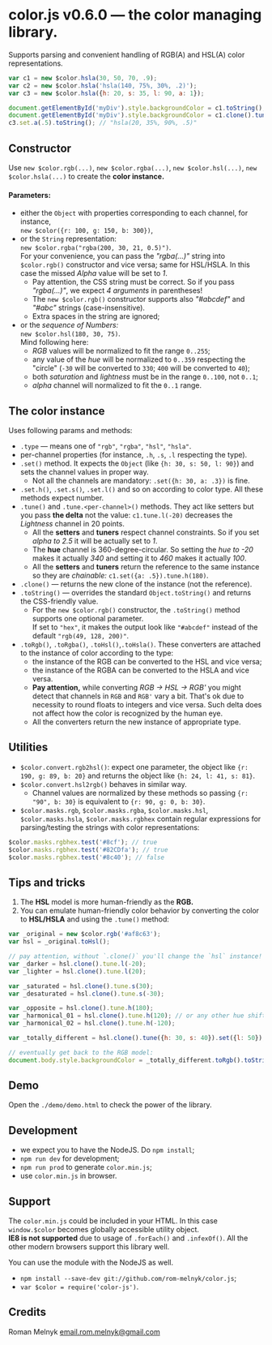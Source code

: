 # color.js v0.6.0 &mdash; the color managing library.

Supports parsing and convenient handling of RGB(A) and HSL(A) color representations.

```javascript
var c1 = new $color.hsla(30, 50, 70, .9);
var c2 = new $color.hsla('hsla(140, 75%, 30%, .2)');
var c3 = new $color.hsla({h: 20, s: 35, l: 90, a: 1});

document.getElementById('myDiv').style.backgroundColor = c1.toString();
document.getElementById('myDiv').style.backgroundColor = c1.clone().tune({l: -20}).toString(); // a bit lighter
c3.set.a(.5).toString(); // "hsla(20, 35%, 90%, .5)"
```
## Constructor

Use `new $color.rgb(...)`, `new $color.rgba(...)`, `new $color.hsl(...)`, `new $color.hsla(...)` to create the **color instance.**

#### Parameters:

* either the `Object` with properties corresponding to each channel, for instance,  
   `new $color({r: 100, g: 150, b: 300})`,
* or the `String` representation:  
   `new $color.rgba("rgba(200, 30, 21, 0.5)")`.  
   For your convenience, you can pass the _"rgba(...)"_ string into `$color.rgb()` constructor and vice versa; same for HSL/HSLA. In this case the missed _Alpha_ value will be set to _1_.
  * Pay attention, the CSS string must be correct. So if you pass _"rgba(...)"_, we expect _4 arguments_ in parentheses!
  * The `new $color.rgb()` constructor supports also _"#abcdef"_ and _"#abc"_ strings (case-insensitive).
  * Extra spaces in the string are ignored;
* or the _sequence of Numbers:_  
   `new $color.hsl(180, 30, 75)`.  
   Mind following here:
  * _RGB_ values will be normalized to fit the range `0..255`;
  * any value of the _hue_ will be normalized to `0..359` respecting the "circle" (`-30` will be converted to `330`; `400` will be converted to `40`);
  * both _saturation_ and _lightness_ must be in the range `0..100`, not `0..1`;
  * _alpha_ channel will normalized to fit the `0..1` range.

## The color instance

Uses following params and methods:

* `.type` &mdash; means one of `"rgb"`, `"rgba"`, `"hsl"`, `"hsla"`.
* per-channel properties (for instance, `.h`, `.s`, `.l` respecting the type).
* `.set()` method. It expects the `Object` (like `{h: 30, s: 50, l: 90}`) and sets the channel values in proper way.
  * Not all the channels are mandatory: `.set({h: 30, a: .3})` is fine.
* `.set.h()`, `.set.s()`, `.set.l()` and so on according to color type. All these methods expect number.
* `.tune()` and `.tune.<per-channel>()` methods. They act like setters but you pass **the delta** not the value: `c1.tune.l(-20)` decreases the _Lightness_ channel in 20 points.
  * All the **setters** and **tuners** respect channel constraints. So if you set _alpha to 2.5_ it will be actually set to _1_.
  * The **hue** channel is 360-degree-circular. So setting the _hue to -20_ makes it actually _340_ and setting it to _460_ makes it actually _100_.
  * All the **setters** and **tuners** return the reference to the same instance so they are _chainable:_ `c1.set({a: .5}).tune.h(180)`.
* `.clone()` &mdash; returns the new clone of the instance (not the reference).
* `.toString()` &mdash; overrides the standard `Object.toString()` and returns the CSS-friendly value.
  * For the `new $color.rgb()` constructor, the `.toString()` method supports one optional parameter.  
   If set to `"hex"`, it makes the output look like `"#abcdef"` instead of the default `"rgb(49, 128, 200)"`.
* `.toRgb()`, `.toRgba()`, `.toHsl()`,`.toHsla()`. These converters are attached to the instance of color according to the type:
  * the instance of the RGB can be converted to the HSL and vice versa;
  * the instance of the RGBA can be converted to the HSLA and vice versa.
  * **Pay attention,** while converting _RGB &rarr; HSL &rarr; RGB'_ you might detect that channels in `RGB` and `RGB'` vary a bit. That's ok due to necessity to round floats to integers and vice versa. Such delta does not affect how the color is recognized by the human eye.
  * All the converters return the new instance of appropriate type.

## Utilities

* `$color.convert.rgb2hsl()`: expect one parameter, the object like `{r: 190, g: 89, b: 20}` and returns the object like `{h: 24, l: 41, s: 81}`.
* `$color.convert.hsl2rgb()` behaves in similar way.
  * Channel values are normalized by these methods so passing `{r: "90", b: 30}` is equivalent to `{r: 90, g: 0, b: 30}`.
* `$color.masks.rgb`, `$color.masks.rgba`, `$color.masks.hsl`, `$color.masks.hsla`, `$color.masks.rgbhex` contain regular expressions for parsing/testing the strings with color representations:  
```javascript
$color.masks.rgbhex.test('#8cf'); // true
$color.masks.rgbhex.test('#82CDfa'); // true
$color.masks.rgbhex.test('#8c40'); // false
```

## Tips and tricks

1. The **HSL** model is more human-friendly as the **RGB.**
2. You can emulate human-friendly color behavior by converting the color to **HSL/HSLA** and using the `.tune()` method:
```javascript
var _original = new $color.rgb('#af8c63');
var hsl = _original.toHsl();

// pay attention, without `.clone()` you'll change the `hsl` instance!
var _darker = hsl.clone().tune.l(-20);
var _lighter = hsl.clone().tune.l(20);

var _saturated = hsl.clone().tune.s(30);
var _desaturated = hsl.clone().tune.s(-30);

var _opposite = hsl.clone().tune.h(180);
var _harmonical_01 = hsl.clone().tune.h(120); // or any other hue shift
var _harmonical_02 = hsl.clone().tune.h(-120);

var _totally_different = hsl.clone().tune({h: 30, s: 40}).set({l: 50}); // the sequence might be continued

// eventually get back to the RGB model:
document.body.style.backgroundColor = _totally_different.toRgb().toString('hex'); // "#d5db24"
```

## Demo

Open the `./demo/demo.html` to check the power of the library.

## Development

* we expect you to have the NodeJS. Do `npm install`;
* `npm run dev` for development;
* `npm run prod` to generate `color.min.js`;
* use `color.min.js` in browser.

## Support

The `color.min.js` could be included in your HTML. In this case `window.$color` becomes globally accessible utility object.  
   **IE8 is not supported** due to usage of `.forEach()` and `.infexOf()`. All the other modern browsers support this library well.

You can use the module with the NodeJS as well.

* `npm install --save-dev git://github.com/rom-melnyk/color.js`;
* `var $color = require('color-js')`.


## Credits

Roman Melnyk <email.rom.melnyk@gmail.com>
